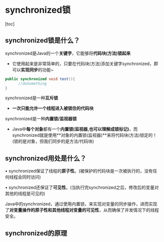 # synchronized锁

[toc]

## synchronized锁是什么？

synchronized是Java的一个**关键字**，它能够将**代码块(方法)锁起来**

-  它使用起来是非常简单的，只要在代码块(方法)添加关键字synchronized，即可以**实现同步**的功能~

  ```java
public synchronized void test(){
        //doSomething
}
  ```

synchronized是一种**互斥锁**

- **一次只能允许一个线程进入被锁住的代码块**

synchronized是一种**内置锁/监视器锁**

- Java中**每个对象**都有一个**内置锁(监视器,也可以理解成锁标记)**，而synchronized就是使用**对象的内置锁(监视器)**来将代码块(方法)锁定的！ (锁的是对象，但我们同步的是方法/代码块)

## synchronized用处是什么？

•       synchronized保证了线程的**原子性**。(被保护的代码块是一次被执行的，没有任何线程会同时访问)

•       synchronized还保证了**可见性**。(当执行完synchronized之后，修改后的变量对其他的线程是可见的)

Java中的synchronized，通过使用内置锁，来实现对变量的同步操作，进而实现了**对变量操作的原子性和其他线程对变量的可见性**，从而确保了并发情况下的线程安全。

## synchronized的原理